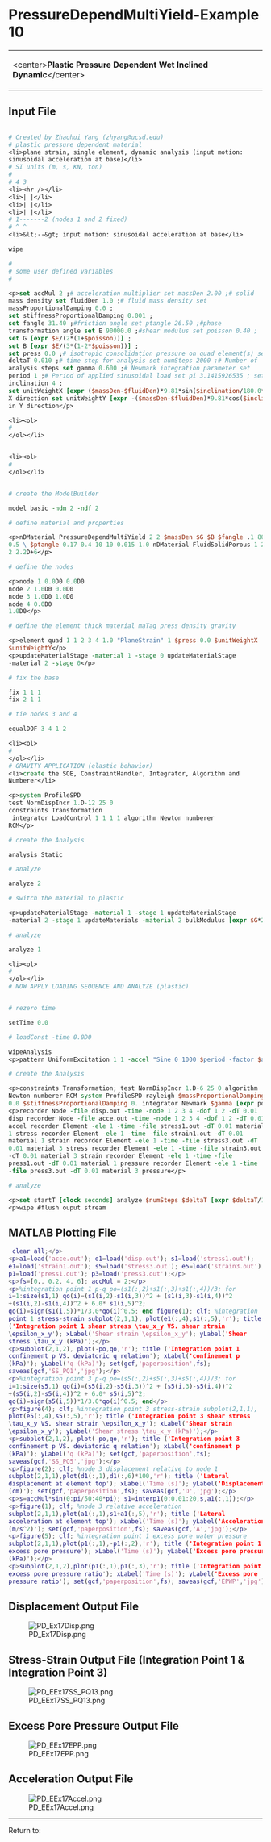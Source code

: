 # PressureDependMultiYield-Example 10

<table>
<tbody>
<tr class="odd">
<td><p>&lt;center&gt;<strong>Plastic Pressure Dependent Wet Inclined
Dynamic</strong>&lt;/center&gt;</p></td>
</tr>
</tbody>
</table>
<h2 id="input_file">Input File</h2>

```tcl

# Created by Zhaohui Yang (zhyang@ucsd.edu)
# plastic pressure dependent material
<li>plane strain, single element, dynamic analysis (input motion:
sinusoidal acceleration at base)</li>
# SI units (m, s, KN, ton)
# 
# 4 3
<li><hr /></li>
<li>| |</li>
<li>| |</li>
<li>| |</li>
# 1-------2 (nodes 1 and 2 fixed)
# ^ ^
<li>&lt;--&gt; input motion: sinusoidal acceleration at base</li>

wipe

# 
# some user defined variables
# 

<p>set accMul 2 ;# acceleration multiplier set massDen 2.00 ;# solid
mass density set fluidDen 1.0 ;# fluid mass density set
massProportionalDamping 0.0 ;
set stiffnessProportionalDamping 0.001 ;
set fangle 31.40 ;#friction angle set ptangle 26.50 ;#phase
transformation angle set E 90000.0 ;#shear modulus set poisson 0.40 ;
set G [expr $E/(2*(1+$poisson))] ;
set B [expr $E/(3*(1-2*$poisson))] ;
set press 0.0 ;# isotropic consolidation pressure on quad element(s) set
deltaT 0.010 ;# time step for analysis set numSteps 2000 ;# Number of
analysis steps set gamma 0.600 ;# Newmark integration parameter set
period 1 ;# Period of applied sinusoidal load set pi 3.1415926535 ; set
inclination 4 ;
set unitWeightX [expr ($massDen-$fluidDen)*9.81*sin($inclination/180.0*$pi)] ;# unit weight in
X direction set unitWeightY [expr -($massDen-$fluidDen)*9.81*cos($inclination/180.0*$pi)] ;# unit weight
in Y direction</p>

<li><ol>
# 
</ol></li>


<li><ol>
# 
</ol></li>


# create the ModelBuilder

model basic -ndm 2 -ndf 2

# define material and properties

<p>nDMaterial PressureDependMultiYield 2 2 $massDen $G $B $fangle .1 80
0.5 \ $ptangle 0.17 0.4 10 10 0.015 1.0 nDMaterial FluidSolidPorous 1 2
2 2.2D+6</p>

# define the nodes

<p>node 1 0.0D0 0.0D0
node 2 1.0D0 0.0D0
node 3 1.0D0 1.0D0
node 4 0.0D0
1.0D0</p>

# define the element thick material maTag press density gravity

<p>element quad 1 1 2 3 4 1.0 "PlaneStrain" 1 $press 0.0 $unitWeightX
$unitWeightY</p>
<p>updateMaterialStage -material 1 -stage 0 updateMaterialStage
-material 2 -stage 0</p>

# fix the base

fix 1 1 1
fix 2 1 1

# tie nodes 3 and 4

equalDOF 3 4 1 2

<li><ol>
# 
</ol></li>
# GRAVITY APPLICATION (elastic behavior)
<li>create the SOE, ConstraintHandler, Integrator, Algorithm and
Numberer</li>

<p>system ProfileSPD 
test NormDispIncr 1.D-12 25 0
constraints Transformation
 integrator LoadControl 1 1 1 1 algorithm Newton numberer
RCM</p>

# create the Analysis

analysis Static

# analyze

analyze 2

# switch the material to plastic

<p>updateMaterialStage -material 1 -stage 1 updateMaterialStage
-material 2 -stage 1 updateMaterials -material 2 bulkModulus [expr $G*2/3.];</p>

# analyze

analyze 1

<li><ol>
# 
</ol></li>
# NOW APPLY LOADING SEQUENCE AND ANALYZE (plastic)


# rezero time

setTime 0.0

# loadConst -time 0.0D0

wipeAnalysis
<p>pattern UniformExcitation 1 1 -accel "Sine 0 1000 $period -factor $accMul"</p>

# create the Analysis

<p>constraints Transformation; test NormDispIncr 1.D-6 25 0 algorithm
Newton numberer RCM system ProfileSPD rayleigh $massProportionalDamping
0.0 $stiffnessProportionalDamping 0. integrator Newmark $gamma [expr pow($gamma+0.5, 2)/4] analysis VariableTransient</p>
<p>recorder Node -file disp.out -time -node 1 2 3 4 -dof 1 2 -dT 0.01
disp recorder Node -file acce.out -time -node 1 2 3 4 -dof 1 2 -dT 0.01
accel recorder Element -ele 1 -time -file stress1.out -dT 0.01 material
1 stress recorder Element -ele 1 -time -file strain1.out -dT 0.01
material 1 strain recorder Element -ele 1 -time -file stress3.out -dT
0.01 material 3 stress recorder Element -ele 1 -time -file strain3.out
-dT 0.01 material 3 strain recorder Element -ele 1 -time -file
press1.out -dT 0.01 material 1 pressure recorder Element -ele 1 -time
-file press3.out -dT 0.01 material 3 pressure</p>

# analyze

<p>set startT [clock seconds] analyze $numSteps $deltaT [expr $deltaT/100] $deltaT 10 set endT [clock seconds] puts "Execution time: [expr $endT-$startT] seconds."</p>
<p>wipe #flush ouput stream 
```

<h2 id="matlab_plotting_file">MATLAB Plotting File</h2>

```matlab
 clear all;</p>
<p>a1=load('acce.out'); d1=load('disp.out'); s1=load('stress1.out');
e1=load('strain1.out'); s5=load('stress3.out'); e5=load('strain3.out');
p1=load('press1.out'); p3=load('press3.out');</p>
<p>fs=[0., 0.2, 4, 6]; accMul = 2;</p>
<p>%integration point 1 p-q po=(s1(:,2)+s1(:,3)+s1(:,4))/3; for
i=1:size(s1,1) qo(i)=(s1(i,2)-s1(i,3))^2 + (s1(i,3)-s1(i,4))^2
+(s1(i,2)-s1(i,4))^2 + 6.0* s1(i,5)^2;
qo(i)=sign(s1(i,5))*1/3.0*qo(i)^0.5; end figure(1); clf; %integration
point 1 stress-strain subplot(2,1,1), plot(e1(:,4),s1(:,5),'r'); title
('Integration point 1 shear stress \tau_x_y VS. shear strain
\epsilon_x_y'); xLabel('Shear strain \epsilon_x_y'); yLabel('Shear
stress \tau_x_y (kPa)');</p>
<p>subplot(2,1,2), plot(-po,qo,'r'); title ('Integration point 1
confinement p VS. deviatoric q relation'); xLabel('confinement p
(kPa)'); yLabel('q (kPa)'); set(gcf,'paperposition',fs);
saveas(gcf,'SS_PQ1','jpg');</p>
<p>%integration point 3 p-q po=(s5(:,2)+s5(:,3)+s5(:,4))/3; for
i=1:size(s5,1) qo(i)=(s5(i,2)-s5(i,3))^2 + (s5(i,3)-s5(i,4))^2
+(s5(i,2)-s5(i,4))^2 + 6.0* s5(i,5)^2;
qo(i)=sign(s5(i,5))*1/3.0*qo(i)^0.5; end</p>
<p>figure(4); clf; %integration point 3 stress-strain subplot(2,1,1),
plot(e5(:,4),s5(:,5),'r'); title ('Integration point 3 shear stress
\tau_x_y VS. shear strain \epsilon_x_y'); xLabel('Shear strain
\epsilon_x_y'); yLabel('Shear stress \tau_x_y (kPa)');</p>
<p>subplot(2,1,2), plot(-po,qo,'r'); title ('Integration point 3
confinement p VS. deviatoric q relation'); xLabel('confinement p
(kPa)'); yLabel('q (kPa)'); set(gcf,'paperposition',fs);
saveas(gcf,'SS_PQ5','jpg');</p>
<p>figure(2); clf; %node 3 displacement relative to node 1
subplot(2,1,1),plot(d1(:,1),d1(:,6)*100,'r'); title ('Lateral
displacement at element top'); xLabel('Time (s)'); yLabel('Displacement
(cm)'); set(gcf,'paperposition',fs); saveas(gcf,'D','jpg');</p>
<p>s=accMul*sin(0:pi/50:40*pi); s1=interp1(0:0.01:20,s,a1(:,1));</p>
<p>figure(1); clf; %node 3 relative acceleration
subplot(2,1,1),plot(a1(:,1),s1+a1(:,5),'r'); title ('Lateral
acceleration at element top'); xLabel('Time (s)'); yLabel('Acceleration
(m/s^2)'); set(gcf,'paperposition',fs); saveas(gcf,'A','jpg');</p>
<p>figure(5); clf; %integration point 1 excess pore water pressure
subplot(2,1,1),plot(p1(:,1),-p1(:,2),'r'); title ('Integration point 1
excess pore pressure'); xLabel('Time (s)'); yLabel('Excess pore pressure
(kPa)');</p>
<p>subplot(2,1,2),plot(p1(:,1),p1(:,3),'r'); title ('Integration point 1
excess pore pressure ratio'); xLabel('Time (s)'); yLabel('Excess pore
pressure ratio'); set(gcf,'paperposition',fs); saveas(gcf,'EPWP','jpg');

```

<h2 id="displacement_output_file">Displacement Output File</h2>
<figure>
<img src="/OpenSeesRT/contrib/static/PD_Ex17Disp.png" title="PD_Ex17Disp.png"
alt="PD_Ex17Disp.png" />
<figcaption aria-hidden="true">PD_Ex17Disp.png</figcaption>
</figure>
<h2
id="stress_strain_output_file_integration_point_1_integration_point_3">Stress-Strain
Output File (Integration Point 1 &amp; Integration Point 3)</h2>
<figure>
<img src="/OpenSeesRT/contrib/static/PD_EEx17SS_PQ13.png" title="PD_EEx17SS_PQ13.png"
alt="PD_EEx17SS_PQ13.png" />
<figcaption aria-hidden="true">PD_EEx17SS_PQ13.png</figcaption>
</figure>
<h2 id="excess_pore_pressure_output_file">Excess Pore Pressure Output
File</h2>
<figure>
<img src="/OpenSeesRT/contrib/static/PD_EEx17EPP.png" title="PD_EEx17EPP.png"
alt="PD_EEx17EPP.png" />
<figcaption aria-hidden="true">PD_EEx17EPP.png</figcaption>
</figure>
<h2 id="acceleration_output_file">Acceleration Output File</h2>
<figure>
<img src="/OpenSeesRT/contrib/static/PD_EEx17Accel.png" title="PD_EEx17Accel.png"
alt="PD_EEx17Accel.png" />
<figcaption aria-hidden="true">PD_EEx17Accel.png</figcaption>
</figure>
<hr />
Return to: 
